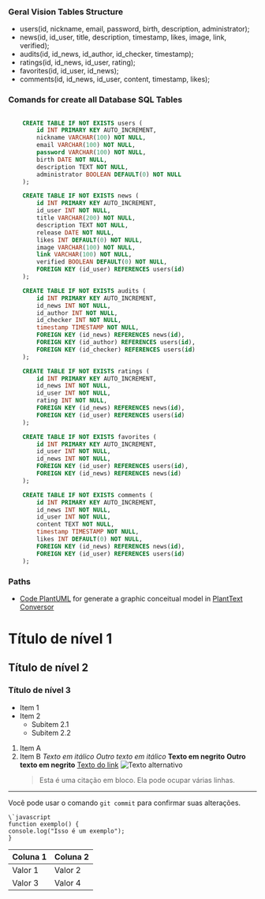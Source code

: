 ### Geral Vision Tables Structure

- users(id, nickname, email, password, birth, description, administrator);
- news(id, id_user, title, description, timestamp, likes, image, link, verified);
- audits(id, id_news, id_author, id_checker, timestamp);
- ratings(id, id_news, id_user, rating);
- favorites(id, id_user, id_news);
- comments(id, id_news, id_user, content, timestamp, likes);

### Comands for create all Database SQL Tables

```SQL

	CREATE TABLE IF NOT EXISTS users (
		id INT PRIMARY KEY AUTO_INCREMENT,
		nickname VARCHAR(100) NOT NULL,
		email VARCHAR(100) NOT NULL,
		password VARCHAR(100) NOT NULL,
		birth DATE NOT NULL,
		description TEXT NOT NULL,
		administrator BOOLEAN DEFAULT(0) NOT NULL
	);

	CREATE TABLE IF NOT EXISTS news (
		id INT PRIMARY KEY AUTO_INCREMENT,
		id_user INT NOT NULL,
		title VARCHAR(200) NOT NULL,
		description TEXT NOT NULL,
		release DATE NOT NULL,
		likes INT DEFAULT(0) NOT NULL,
		image VARCHAR(100) NOT NULL,
		link VARCHAR(100) NOT NULL,
		verified BOOLEAN DEFAULT(0) NOT NULL,
		FOREIGN KEY (id_user) REFERENCES users(id)
	);

	CREATE TABLE IF NOT EXISTS audits (
		id INT PRIMARY KEY AUTO_INCREMENT,
		id_news INT NOT NULL,
		id_author INT NOT NULL,
		id_checker INT NOT NULL,
		timestamp TIMESTAMP NOT NULL,
		FOREIGN KEY (id_news) REFERENCES news(id),
		FOREIGN KEY (id_author) REFERENCES users(id),
		FOREIGN KEY (id_checker) REFERENCES users(id)
	);

	CREATE TABLE IF NOT EXISTS ratings (
		id INT PRIMARY KEY AUTO_INCREMENT,
		id_news INT NOT NULL,
		id_user INT NOT NULL,
		rating INT NOT NULL,
		FOREIGN KEY (id_news) REFERENCES news(id),
		FOREIGN KEY (id_user) REFERENCES users(id)
	);

	CREATE TABLE IF NOT EXISTS favorites (
		id INT PRIMARY KEY AUTO_INCREMENT,
		id_user INT NOT NULL,
		id_news INT NOT NULL,
		FOREIGN KEY (id_user) REFERENCES users(id),
		FOREIGN KEY (id_news) REFERENCES news(id)
	);

	CREATE TABLE IF NOT EXISTS comments (
		id INT PRIMARY KEY AUTO_INCREMENT,
		id_news INT NOT NULL,
		id_user INT NOT NULL,
		content TEXT NOT NULL,
		timestamp TIMESTAMP NOT NULL,
		likes INT DEFAULT(0) NOT NULL,
		FOREIGN KEY (id_news) REFERENCES news(id),
		FOREIGN KEY (id_user) REFERENCES users(id)
	);
```

### Paths

- [Code PlantUML](./PlantTextUML.pu) for generate a graphic conceitual model in [PlantText Conversor](https://www.planttext.com/)

# Título de nível 1

## Título de nível 2

### Título de nível 3

- Item 1
- Item 2
  - Subitem 2.1
  - Subitem 2.2

1. Item A
2. Item B
   _Texto em itálico_
   _Outro texto em itálico_
   **Texto em negrito**
   **Outro texto em negrito**
   [Texto do link](https://www.exemplo.com)
   ![Texto alternativo](caminho/para/imagem.jpg)
   > Esta é uma citação em bloco.
   > Ela pode ocupar várias linhas.

---

Você pode usar o comando `git commit` para confirmar suas alterações.

```
\`javascript
function exemplo() {
console.log("Isso é um exemplo");
}
```

| Coluna 1 | Coluna 2 |
| -------- | -------- |
| Valor 1  | Valor 2  |
| Valor 3  | Valor 4  |
